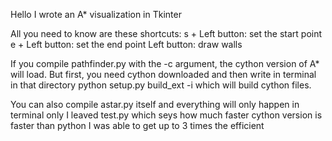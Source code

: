 Hello
I wrote an A* visualization in Tkinter

All you need to know are these shortcuts:
    s + Left button: set the start point
    e + Left button: set the end point
    Left button: draw walls


If you compile pathfinder.py with the -c argument, the cython version of A* will load.
But first, you need cython downloaded and then write in terminal in that directory
python setup.py build_ext -i
which will build cython files.

You can also compile astar.py itself and everything will only happen in terminal only
I leaved test.py which seys how much faster cython version is faster than python
I was able to get up to 3 times the efficient